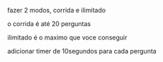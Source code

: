 fazer 2 modos, corrida e ilimitado

o corrida é até 20 perguntas

ilimitado é o maximo que voce conseguir


adicionar timer de 10segundos para cada pergunta